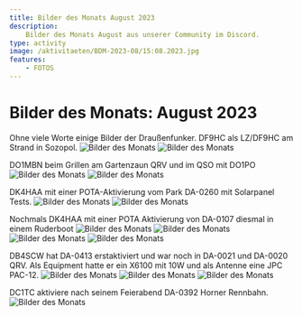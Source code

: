 ```yaml
---
title: Bilder des Monats August 2023
description:
    Bilder des Monats August aus unserer Community im Discord.
type: activity
image: /aktivitaeten/BDM-2023-08/15:08.2023.jpg
features:
    - FOTOS
---
```


# Bilder des Monats: August 2023

Ohne viele Worte einige Bilder der Draußenfunker.
DF9HC  als LZ/DF9HC am Strand in Sozopol.
![Bilder des Monats](/aktivitaeten/BDM-2023-08/1:08.2023.jpg)
![Bilder des Monats](/aktivitaeten/BDM-2023-08/2:08.2023.jpg)

DO1MBN beim Grillen am Gartenzaun QRV und im QSO mit DO1PO
![Bilder des Monats](/aktivitaeten/BDM-2023-08/3:08.2023.jpg)
![Bilder des Monats](/aktivitaeten/BDM-2023-08/4:08.2023.jpg)

DK4HAA mit einer POTA-Aktivierung vom Park DA-0260 mit Solarpanel Tests.
![Bilder des Monats](/aktivitaeten/BDM-2023-08/5:08.2023.jpg)
![Bilder des Monats](/aktivitaeten/BDM-2023-08/6:08.2023.jpg)

Nochmals DK4HAA mit einer POTA Aktivierung von DA-0107 diesmal in einem Ruderboot
![Bilder des Monats](/aktivitaeten/BDM-2023-08/7:08.2023.jpg)
![Bilder des Monats](/aktivitaeten/BDM-2023-08/8:08.2023.jpg)
![Bilder des Monats](/aktivitaeten/BDM-2023-08/9:08.2023.jpg)
![Bilder des Monats](/aktivitaeten/BDM-2023-08/10:08.2023.jpg)

DB4SCW hat DA-0413 erstaktiviert und war noch in DA-0021 und DA-0020 QRV.
Als Equipment hatte er ein X6100 mit 10W und als Antenne eine JPC PAC-12.
![Bilder des Monats](/aktivitaeten/BDM-2023-08/11:08.2023.jpg)
![Bilder des Monats](/aktivitaeten/BDM-2023-08/12:08.2023.jpg)
![Bilder des Monats](/aktivitaeten/BDM-2023-08/13:08.2023.jpg)

DC1TC aktiviere nach seinem Feierabend DA-0392 Horner Rennbahn.
![Bilder des Monats](/aktivitaeten/BDM-2023-08/14:08.2023.jpg)
